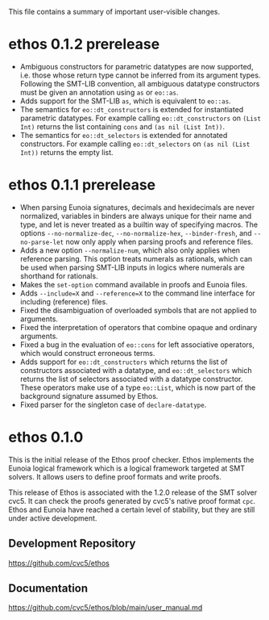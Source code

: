 This file contains a summary of important user-visible changes.

ethos 0.1.2 prerelease
======================

- Ambiguous constructors for parametric datatypes are now supported, i.e. those whose return type cannot be inferred from its argument types. Following the SMT-LIB convention, all ambiguous datatype constructors must be given an annotation using `as` or `eo::as`.
- Adds support for the SMT-LIB `as`, which is equivalent to `eo::as`.
- The semantics for `eo::dt_constructors` is extended for instantiated parametric datatypes. For example calling `eo::dt_constructors` on `(List Int)` returns the list containing `cons` and `(as nil (List Int))`.
- The semantics for `eo::dt_selectors` is extended for annotated constructors. For example calling `eo::dt_selectors` on `(as nil (List Int))` returns the empty list.

ethos 0.1.1 prerelease
======================

- When parsing Eunoia signatures, decimals and hexidecimals are never normalized, variables in binders are always unique for their name and type, and let is never treated as a builtin way of specifying macros. The options `--no-normalize-dec`, `--no-normalize-hex`, `--binder-fresh`, and `--no-parse-let` now only apply when parsing proofs and reference files.
- Adds a new option `--normalize-num`, which also only applies when reference parsing. This option treats numerals as rationals, which can be used when parsing SMT-LIB inputs in logics where numerals are shorthand for rationals.
- Makes the `set-option` command available in proofs and Eunoia files.
- Adds `--include=X` and `--reference=X` to the command line interface for including (reference) files.
- Fixed the disambiguation of overloaded symbols that are not applied to arguments.
- Fixed the interpretation of operators that combine opaque and ordinary arguments.
- Fixed a bug in the evaluation of `eo::cons` for left associative operators, which would construct erroneous terms.
- Adds support for `eo::dt_constructors` which returns the list of constructors associated with a datatype, and `eo::dt_selectors` which returns the list of selectors associated with a datatype constructor. These operators make use of a type `eo::List`, which is now part of the background signature assumed by Ethos.
- Fixed parser for the singleton case of `declare-datatype`.

ethos 0.1.0
===========

This is the initial release of the Ethos proof checker.  Ethos implements the Eunoia logical framework which is a logical framework targeted at SMT solvers.  It allows users to define proof formats and write proofs.

This release of Ethos is associated with the 1.2.0 release of the SMT solver cvc5.  It can check the proofs generated by cvc5's native proof format `cpc`.  Ethos and Eunoia have reached a certain level of stability, but they are still under active development.

## Development Repository

https://github.com/cvc5/ethos

## Documentation

https://github.com/cvc5/ethos/blob/main/user_manual.md

